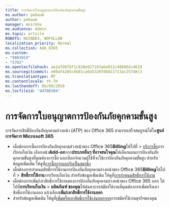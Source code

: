 ```yaml
---
title: การจัดการใบอนุญาตการป้องกันภัยคุกคามขั้นสูง
ms.author: pebaum
author: pebaum
manager: mnirkhe
ms.audience: Admin
ms.topic: article
ROBOTS: NOINDEX, NOFOLLOW
localization_priority: Normal
ms.collection: Adm_O365
ms.custom:
- "9003019"
- "5782"
ms.openlocfilehash: ae2afd87bf1c838e027103a6e012c40b06dcd629
ms.sourcegitcommit: e09af4285c6b81ca0a5320fdb811713ac25748c3
ms.translationtype: MT
ms.contentlocale: th-TH
ms.lasthandoff: 06/09/2020
ms.locfileid: "44708304"
---
```

# <a name="advanced-threat-protection-license-management"></a>การจัดการใบอนุญาตการป้องกันภัยคุกคามขั้นสูง

การจัดการสิทธิ์ป้องกันภัยคุกคามล่วงหน้า (ATP) ของ Office 365 สามารถเสร็จสมบูรณ์ได้ใน**ศูนย์การจัดการ Microsoft 365**

- เมื่อต้องการซื้อการป้องกันภัยคุกคามล่วงหน้าของ Office 365**Billing**ให้ไปที่  >  [บริการซื้อ](https://go.microsoft.com/fwlink/p/?linkid=868433)การเรียกเก็บเงิน เลือกหน้า**Add-on**จาก**ประเภทอื่นๆ ที่อาจสนใจคุณ**ให้เลือกแผนการป้องกันภัยคุกคามขั้นสูงที่คุณต้องการซื้อ และเลือกจํานวนผู้ใช้ที่จะใช้การป้องกันภัยคุกคามขั้นสูง สําหรับข้อมูลเพิ่มเติม ให้ดูที่[การซื้อการบอกรับเป็นสมาชิก](https://docs.microsoft.com/microsoft-365/commerce/subscriptions/upgrade-to-different-plan)
- เมื่อต้องการกําหนดสิทธิ์การใช้งานการป้องกันภัยคุกคามล่วงหน้าของ Office 365**Billing**ให้ไปที่  >  **สิทธิ์การใช้งาน**การเรียกเก็บเงิน สําหรับข้อมูลเพิ่มเติม ให้ดูที่[การกําหนดสิทธิ์การใช้งาน](https://docs.microsoft.com/microsoft-365/admin/manage/assign-licenses-to-users)  
- เมื่อต้องการเพิ่ม/เอาสิทธิ์การใช้งานของการป้องกันภัยคุกคามล่วงหน้าของ Office 365 ออก ให้ไปที่**การเรียกเก็บเงิน**  >  **ผลิตภัณฑ์ ของคุณ**ให้ค้นหาการสมัครใช้งานที่คุณต้องการเพิ่มหรือเอาสิทธิ์การใช้งานออก แล้วเลือก**เพิ่ม/เอาสิทธิ์การใช้งานออก**  
- สําหรับข้อมูลเพิ่มเติม ให้ดูที่[เพิ่มหรือเอาสิทธิ์การใช้งานออกจาก](https://docs.microsoft.com/microsoft-365/commerce/licenses/buy-licenses?view=o365-worldwide#add-or-remove-licenses-for-your-business-subscription)การสมัครใช้งานธุรกิจของคุณ
